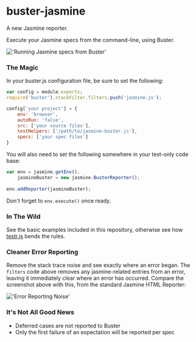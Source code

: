 # buster-jasmine

A new Jasmine reporter.

Execute your Jasmine specs from the command-line, using Buster.

!['Running Jasmine specs from Buster'](https://raw.github.com/mattfysh/jasmine-buster/master/img/console.png)

### The Magic

In your buster.js configuration file, be sure to set the following:

```javascript
var config = module.exports;
require('buster').stackFilter.filters.push('jasmine.js');

config['your project'] = {
	env: 'browser',
    autoRun: 'false',
    src: ['your source files'],
    testHelpers: ['/path/to/jasmine-buster.js'],
    specs: ['your spec files']
}
```

You will also need to set the following somewhere in your test-only code base:

```javascript
var env = jasmine.getEnv(),
	jasmineBuster = new jasmine.BusterReporter();
    
env.addReporter(jasmineBuster);
```

Don't forget to ```env.execute()``` once ready.

### In The Wild

See the basic examples included in this repository, otherwise see how [testr.js](/mattfysh/testr.js) bends the rules.

### Cleaner Error Reporting

Remove the stack trace noise and see exactly where an error began. The `filters` code above removes any jasmine-related entries from an error, leaving it immediately clear where an error has occurred. Compare the screenshot above with this, from the standard Jasmine HTML Reporter:

!['Error Reporting Noise'](https://raw.github.com/mattfysh/jasmine-buster/master/img/noise.png)

### It's Not All Good News

* Deferred cases are not reported to Buster
* Only the first failure of an expectation will be reported per spec

